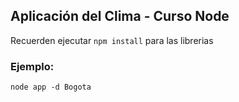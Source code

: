 ## Aplicación del Clima - Curso Node

Recuerden ejecutar ```npm install``` para las librerias


### Ejemplo:
```node app -d Bogota```
